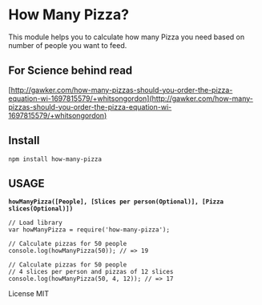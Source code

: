 # How Many Pizza?

This module helps you to calculate how many Pizza you need based on number of people
you want to feed.

## For Science behind read
[http://gawker.com/how-many-pizzas-should-you-order-the-pizza-equation-wi-1697815579/+whitsongordon](http://gawker.com/how-many-pizzas-should-you-order-the-pizza-equation-wi-1697815579/+whitsongordon)

## Install

```
npm install how-many-pizza
```

## USAGE
**`howManyPizza([People], [Slices per person(Optional)], [Pizza slices(Optional)])`**

```
// Load library
var howManyPizza = require('how-many-pizza');

// Calculate pizzas for 50 people
console.log(howManyPizza(50)); // => 19

// Calculate pizzas for 50 people
// 4 slices per person and pizzas of 12 slices
console.log(howManyPizza(50, 4, 12)); // => 17

```

License MIT
